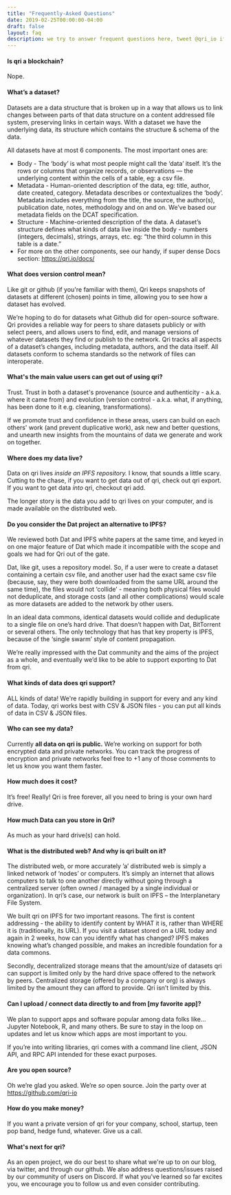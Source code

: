 ```yaml
---
title: "Frequently-Asked Questions"
date: 2019-02-25T00:00:00-04:00
draft: false
layout: faq
description: we try to answer frequent questions here, tweet @qri_io if you think something's missing!
---
```


#### Is qri a blockchain?
Nope.

#### What’s a dataset?

Datasets are a data structure that is broken up in a way that allows us to link changes between parts of that data structure on a content addressed file system, preserving links in certain ways. 
With a dataset we have the underlying data, its structure which contains the structure & schema of the data.

All datasets have at most 6 components. The most important ones are:

- Body - The ‘body’ is what most people might call the ‘data’ itself. It’s the rows or columns that organize records, or observations — the underlying content within the cells of a table, eg: a csv file.
- Metadata - Human-oriented description of the data, eg: title, author, date created, category. Metadata describes or contextualizes the ‘body’.  Metadata includes everything from the title, the source, the author(s), publication date, notes, methodology and on and on. We’ve based our metadata fields on the DCAT specification.
- Structure - Machine-oriented description of the data. A dataset’s structure defines what kinds of data live inside the body - numbers (integers, decimals), strings, arrays, etc. eg: “the third column in this table is a date.”
- For more on the other components, see our handy, if super dense Docs section: https://qri.io/docs/


#### What does version control mean?

Like git or github (if you're familiar with them), Qri keeps snapshots of datasets at different (chosen) points in time, allowing you to see how a dataset has evolved. 

We’re hoping to do for datasets what Github did for open-source software. Qri provides a reliable way for peers to share datasets publicly or with select peers, and allows users to find, edit, and manage versions of whatever datasets they find or publish to the network. Qri tracks all aspects of a dataset’s changes, including metadata, authors, and the data itself. All datasets conform to schema standards so the network of files can interoperate.

#### What's the main value users can get out of using qri?

Trust. Trust in both a dataset's provenance (source and authenticity - a.k.a. where it came from) and evolution (version control - a.k.a. what, if anything, has been done to it e.g. cleaning, transformations). 

If we promote trust and confidence in these areas, users can build on each others' work (and prevent duplicative work), ask new and better questions, and unearth new insights from the mountains of data we generate and work on together.


#### Where does my data live?

Data on qri lives *inside an IPFS repository.* I know, that sounds a little scary. Cutting to the chase, if you want to get data out of qri, check out qri export. If you want to get data *into* qri, checkout qri add.

The longer story is the data you add to qri lives on your computer, and is made available on the distributed web.


#### Do you consider the Dat project an alternative to IPFS?

We reviewed both Dat and IPFS white papers at the same time, and keyed in on one major feature of Dat which made it incompatible with the scope and goals we had for Qri out of the gate.

Dat, like git, uses a repository model. So, if a user were to create a dataset containing a certain csv file, and another user had the exact same csv file (because, say, they were both downloaded from the same URL around the same time), the files would not ‘collide’ - meaning both physical files would not deduplicate, and storage costs (and all other complications) would scale as more datasets are added to the network by other users.

In an ideal data commons, identical datasets would collide and deduplicate to a single file on one’s hard drive. That doesn’t happen with Dat, BitTorrent or several others. The only technology that has that key property is IPFS, because of the ‘single swarm’ style of content propagation.

We’re really impressed with the Dat community and the aims of the project as a whole, and eventually we’d like to be able to support exporting to Dat from qri.


#### What kinds of data does qri support?

ALL kinds of data! We're rapidly building in support for every and any kind of data. Today, qri works best with CSV & JSON files - you can put all kinds of data in CSV & JSON files.


#### Who can see my data?

Currently **all data on qri is public.** We’re working on support for both encrypted data and private networks. You can track the progress of encryption and private networks feel free to +1 any of those comments to let us know you want them faster.


#### How much does it cost?

It’s free! Really! Qri is free forever, all you need to bring is your own hard drive.


#### How much Data can you store in Qri?

As much as your hard drive(s) can hold.

#### What is the distributed web? And why is qri built on it?

The distributed web, or more accurately ’a’ distributed web is simply a linked network of ‘nodes’ or computers. It’s simply an internet that allows computers to talk to one another directly without going through a centralized server (often owned / managed by a single individual or organization). In qri’s case, our network is built on IPFS – the Interplanetary File System.

We built qri on IPFS for two important reasons. The first is content addressing - the ability to identify content by WHAT it is, rather than WHERE it is (traditionally, its URL). If you visit a dataset stored on a URL today and again in 2 weeks, how can you identify what has changed? IPFS makes knowing what’s changed possible, and makes an incredible foundation for a data commons. 

Secondly, decentralized storage means that the amount/size of datasets qri can support is limited only by the hard drive space offered to the network by peers. Centralized storage (offered by a company or org) is always limited by the amount they can afford to provide. Qri isn’t limited by this.

#### Can I upload / connect data directly to and from [my favorite app]?

We plan to support apps and software popular among data folks like… Jupyter Notebook, R, and many others. Be sure to stay in the loop on updates and let us know which apps are most important to you. 

If you’re into writing libraries, qri comes with a command line client, JSON API, and RPC API intended for these exact purposes.


#### Are you open source?

Oh we’re glad you asked. We’re *so* open source. Join the party over at https://github.com/qri-io


#### How do you make money?

If you want a private version of qri for your company, school, startup, teen pop band, hedge fund, whatever. Give us a call. 


#### What's next for qri?

As an open project, we do our best to share what we're up to on our blog, via twitter, and through our github. We also address questions/issues raised by our community of users on Discord. If what you've learned so far excites you, we encourage you to follow us and even consider contributing.



